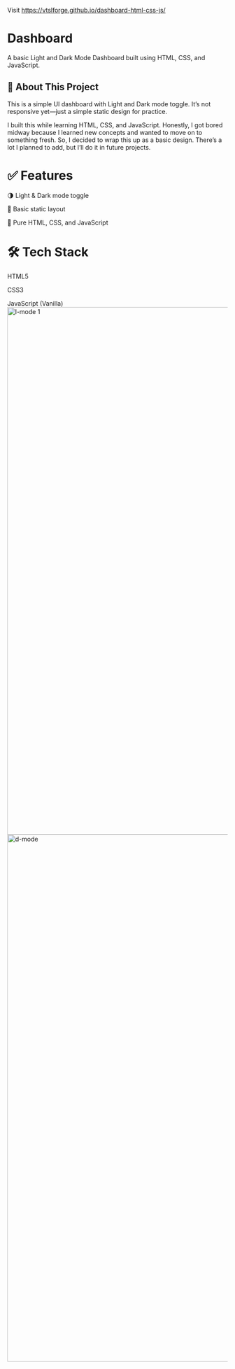 Visit https://vtslforge.github.io/dashboard-html-css-js/
# Dashboard

A basic Light and Dark Mode Dashboard built using HTML, CSS, and JavaScript.

## 📖 About This Project

This is a simple UI dashboard with Light and Dark mode toggle.
It’s not responsive yet—just a simple static design for practice.

I built this while learning HTML, CSS, and JavaScript. Honestly, I got bored midway because I learned new concepts and wanted to move on to something fresh. So, I decided to wrap this up as a basic design. There’s a lot I planned to add, but I’ll do it in future projects.

# ✅ Features

🌗 Light & Dark mode toggle

🎨 Basic static layout

🧩 Pure HTML, CSS, and JavaScript

# 🛠 Tech Stack

HTML5

CSS3

JavaScript (Vanilla)
<img width="1777" height="1206" alt="l-mode 1" src="https://github.com/user-attachments/assets/08406f64-d217-4d08-85f8-11cbae97626c" />
<img width="1777" height="1206" alt="d-mode" src="https://github.com/user-attachments/assets/9285543f-a65d-45bc-b24f-183ed6467de7" />
